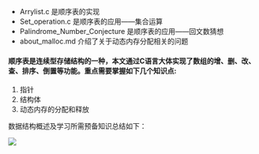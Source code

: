 - Arrylist.c 是顺序表的实现
- Set_operation.c 是顺序表的应用——集合运算
- Palindrome_Number_Conjecture 是顺序表的应用——回文数猜想
- about_malloc.md 介绍了关于动态内存分配相关的问题

#### 顺序表是连续型存储结构的一种，本文通过C语言大体实现了数组的增、删、改、查、排序、倒置等功能。重点需要掌握如下几个知识点:
1. 指针
2. 结构体
3. 动态内存的分配和释放

数据结构概述及学习所需预备知识总结如下：

![](http://po4tl1gtx.bkt.clouddn.com/Fs8RIgbsuyz8zkyLtYjV1cvSs-n3)


